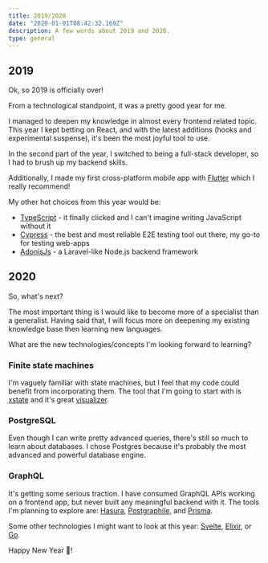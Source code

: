 ```yaml
---
title: 2019/2020
date: "2020-01-01T08:42:32.169Z"
description: A few words about 2019 and 2020.
type: general
---
```


## 2019

Ok, so 2019 is officially over!

From a technological standpoint, it was a pretty good year for me.

I managed to deepen my knowledge in almost every frontend related topic.
This year I kept betting on React, and with the latest additions (hooks and experimental suspense), it's been the most joyful tool to use.

In the second part of the year, I switched to being a full-stack developer, so I had to brush up my backend skills.

Additionally, I made my first cross-platform mobile app with [Flutter](https://flutter.dev/) which I really recommend!

My other hot choices from this year would be:

- [TypeScript](https://www.typescriptlang.org/) - it finally clicked and I can't imagine writing JavaScript without it
- [Cypress](https://www.cypress.io/) - the best and most reliable E2E testing tool out there, my go-to for testing web-apps
- [AdonisJs](https://adonisjs.com/) - a Laravel-like Node.js backend framework

## 2020

So, what's next?

The most important thing is I would like to become more of a specialist than a generalist.
Having said that, I will focus more on deepening my existing knowledge base then learning new languages.

What are the new technologies/concepts I'm looking forward to learning?

### Finite state machines

I'm vaguely familiar with state machines, but I feel that my code could benefit from incorporating them.
The tool that I'm going to start with is [xstate](https://xstate.js.org/docs/) and it's great [visualizer](https://xstate.js.org/viz/).

### PostgreSQL

Even though I can write pretty advanced queries, there's still so much to learn about databases.
I chose Postgres because it's probably the most advanced and powerful database engine.

### GraphQL

It's getting some serious traction.
I have consumed GraphQL APIs working on a frontend app, but never built any meaningful backend with it.
The tools I'm planning to explore are: [Hasura](https://hasura.io/), [Postgraphile](https://www.graphile.org/postgraphile/), and [Prisma](https://www.prisma.io/).

Some other technologies I might want to look at this year: [Svelte](https://svelte.dev/), [Elixir](https://elixir-lang.org/), or [Go](https://golang.org/).

Happy New Year 🎉!
